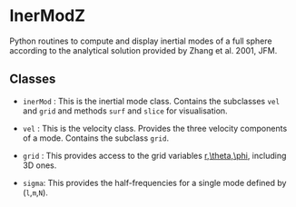 # InerModZ
Python routines to compute and display inertial modes of a full sphere according to the analytical solution provided by Zhang et al. 2001, JFM.

## Classes

* ```inerMod``` : This is the inertial mode class. Contains the subclasses ```vel``` and ```grid``` and methods ```surf``` and ```slice``` for visualisation.

* ```vel``` : This is the velocity class. Provides the three velocity components of a mode. Contains the subclass ```grid```.

* ```grid``` : This provides access to the grid variables [r,\theta,\phi](https://latex.codecogs.com/gif.latex?%28r%2C%5Ctheta%2C%5Cphi%29), including 3D ones.

* ```sigma```: This provides the half-frequencies for a single mode defined by (`l`,`m`,`N`).
